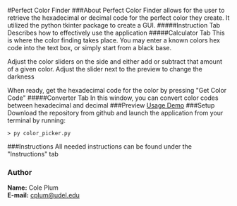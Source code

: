 #Perfect Color Finder
###About
Perfect Color Finder allows for the user to retrieve the hexadecimal
or decimal code for the perfect color they create. It utilized the python
tkinter package to create a GUI. 
#####Instruction Tab
Describes how to effectively use the application
#####Calculator Tab
This is where the color finding takes place. You may enter a known 
colors hex code into the text box, or simply start from a black base. 

Adjust the color sliders on the side and either add or subtract that
amount of a given color. Adjust the slider next to the preview to 
change the darkness

When ready, get the hexadecimal code for the color by 
pressing "Get Color Code"
#####Converter Tab
In this window, you can convert color codes between hexadecimal
and decimal
###Preview
[Usage Demo](https://youtu.be/cimLTVBgzz8)
###Setup
Download the repository from github and launch the application 
from your terminal by running: 
```
> py color_picker.py
```
###Instructions
All needed instructions can be found under the "Instructions" tab
### Author
**Name:** Cole Plum \
**E-mail:** cplum@udel.edu